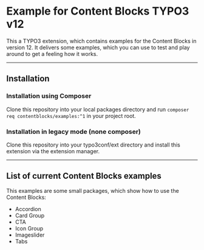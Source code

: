 
# Example for Content Blocks TYPO3 v12

This a TYPO3 extension, which contains examples for the Content Blocks in version 12.
It delivers some examples, which you can use to test and play around to get a feeling how it works.
____

## Installation

### Installation using Composer

Clone this repository into your local packages directory and run ```composer req contentblocks/examples:^1``` in your project root.

### Installation in legacy mode (none composer)

Clone this repository into your typo3conf/ext directory and install this extension via the extension manager.

___

## List of current Content Blocks examples

This examples are some small packages, which show how to use the Content Blocks:

* Accordion
* Card Group
* CTA
* Icon Group
* Imageslider
* Tabs
